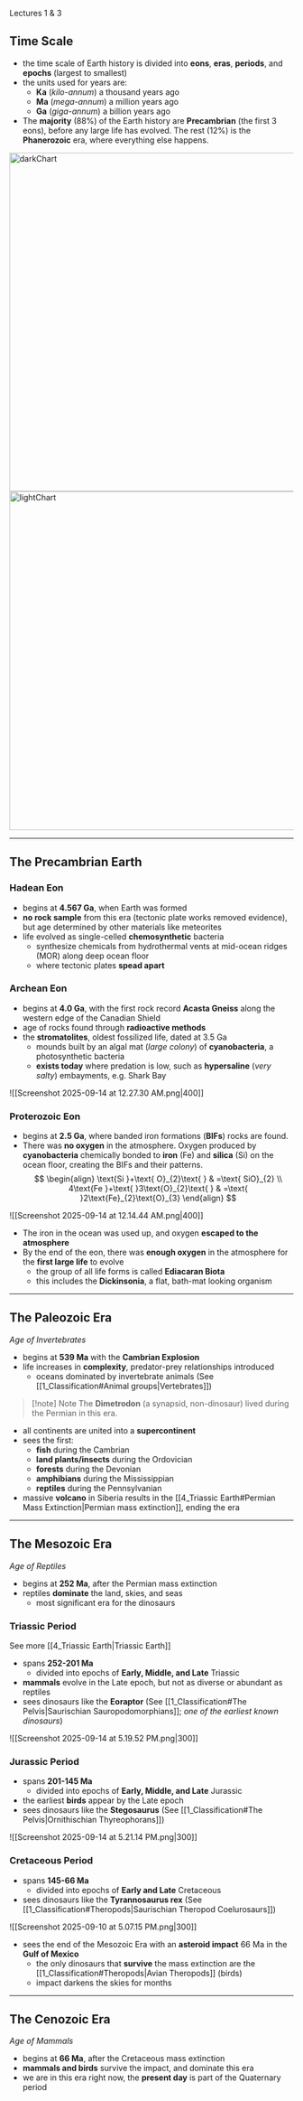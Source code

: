 Lectures 1 & 3


## Time Scale
- the time scale of Earth history is divided into **eons**, **eras**, **periods**,  and **epochs** (largest to smallest)
- the units used for years are:
	- **Ka** (*kilo-annum*) a thousand years ago
	- **Ma** (*mega-annum*) a million years ago
	- **Ga** (*giga-annum*) a billion years ago
- The **majority** (88%) of the Earth history are **Precambrian** (the first 3 eons), before any large life has evolved. The rest (12%) is the **Phanerozoic** era, where everything else happens.


<div class="hideOnLight">
<img alt="darkChart" src="/EASC103/lib/media/darkChart.png" style="width: 600px; max-width: 100%;">
</div>
<div class="hideOnDark">
<img alt="lightChart" src="/EASC103/lib/media/lightChart.png" style="width: 600px; max-width: 100%;">
</div>

---

## The Precambrian Earth

### Hadean Eon
- begins at **4.567 Ga**, when Earth was formed
- **no rock sample** from this era (tectonic plate works removed evidence), but age determined by other materials like meteorites
- life evolved as single-celled **chemosynthetic** bacteria
	- synthesize chemicals from hydrothermal vents at mid-ocean ridges (MOR) along deep ocean floor
	- where tectonic plates **spead apart**

### Archean Eon
- begins at **4.0 Ga**, with the first rock record **Acasta Gneiss** along the western edge of the Canadian Shield
- age of rocks found through **radioactive methods**
- the **stromatolites**, oldest fossilized life, dated at 3.5 Ga
	- mounds built by an algal mat (*large colony*) of **cyanobacteria**, a photosynthetic bacteria
	- **exists today** where predation is low, such as **hypersaline** (*very salty*) embayments, e.g. Shark Bay

![[Screenshot 2025-09-14 at 12.27.30 AM.png|400]]

### Proterozoic Eon
- begins at **2.5 Ga**, where banded iron formations (**BIFs**) rocks are found.
- There was **no oxygen** in the atmosphere. Oxygen produced by **cyanobacteria** chemically bonded to **iron** (Fe) and **silica** (Si) on the ocean floor, creating the BIFs and their patterns.
$$
\begin{align}
\text{Si }+\text{ O}_{2}\text{ } & =\text{ SiO}_{2} \\
4\text{Fe }+\text{ }3\text{O}_{2}\text{ } & =\text{ }2\text{Fe}_{2}\text{O}_{3}
\end{align}
$$

![[Screenshot 2025-09-14 at 12.14.44 AM.png|400]]

- The iron in the ocean was used up, and oxygen **escaped to the atmosphere**
- By the end of the eon, there was **enough oxygen** in the atmosphere for the **first large life** to evolve
	- the group of all life forms is called **Ediacaran Biota**
	- this includes the **Dickinsonia**, a flat, bath-mat looking organism

---

## The Paleozoic Era
*Age of Invertebrates*
- begins at **539 Ma** with the **Cambrian Explosion**
- life increases in **complexity**, predator-prey relationships introduced
	- oceans dominated by invertebrate animals (See [[1_Classification#Animal groups|Vertebrates]])

> [!note] Note
> The **Dimetrodon** (a synapsid, non-dinosaur) lived during the Permian in this era.

- all continents are united into a **supercontinent**
- sees the first:
	- **fish** during the Cambrian
	- **land plants/insects** during the Ordovician
	- **forests** during the Devonian
	- **amphibians** during the Mississippian
	- **reptiles** during the Pennsylvanian
- massive **volcano** in Siberia results in the [[4_Triassic Earth#Permian Mass Extinction|Permian mass extinction]], ending the era



---

## The Mesozoic Era
*Age of Reptiles*
- begins at **252 Ma**, after the Permian mass extinction
- reptiles **dominate** the land, skies, and seas
	- most significant era for the dinosaurs

### Triassic Period
See more [[4_Triassic Earth|Triassic Earth]]
- spans **252-201 Ma**
	- divided into epochs of **Early, Middle, and Late** Triassic
- **mammals** evolve in the Late epoch, but not as diverse or abundant as reptiles
- sees dinosaurs like the **Eoraptor** (See [[1_Classification#The Pelvis|Saurischian Sauropodomorphians]]; *one of the earliest known dinosaurs*)

![[Screenshot 2025-09-14 at 5.19.52 PM.png|300]]

### Jurassic Period
- spans **201-145 Ma**
	- divided into epochs of **Early, Middle, and Late** Jurassic
- the earliest **birds** appear by the Late epoch
- sees dinosaurs like the **Stegosaurus** (See [[1_Classification#The Pelvis|Ornithischian Thyreophorans]])

![[Screenshot 2025-09-14 at 5.21.14 PM.png|300]]

### Cretaceous Period
- spans **145-66 Ma**
	- divided into epochs of **Early and Late** Cretaceous
- sees dinosaurs like the **Tyrannosaurus rex** (See [[1_Classification#Theropods|Saurischian Theropod Coelurosaurs]])

![[Screenshot 2025-09-10 at 5.07.15 PM.png|300]]

- sees the end of the Mesozoic Era with an **asteroid impact** 66 Ma in the **Gulf of Mexico**
	- the only dinosaurs that **survive** the mass extinction are the [[1_Classification#Theropods|Avian Theropods]] (birds)
	- impact darkens the skies for months

---

## The Cenozoic Era
*Age of Mammals*
- begins at **66 Ma**, after the Cretaceous mass extinction
- **mammals and birds** survive the impact, and dominate this era
- we are in this era right now, the **present day** is part of the Quaternary period

